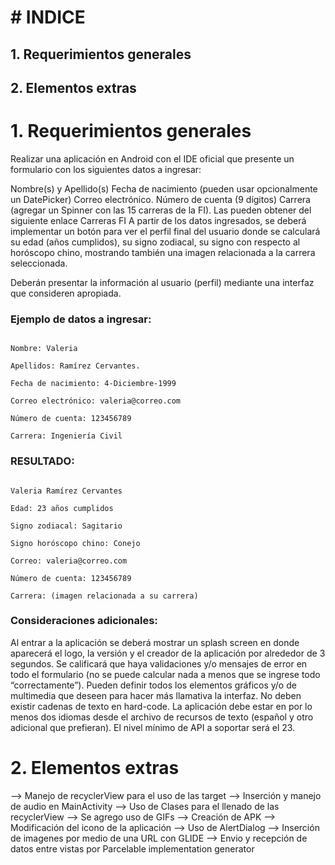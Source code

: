 <h1># INDICE</h1>


<h2>1. Requerimientos generales</h2>
<h2>2. Elementos extras</h2>



<h1>1. Requerimientos generales</h1>

Realizar una aplicación en Android con el IDE oficial que presente un formulario con los siguientes datos a ingresar: 

Nombre(s) y Apellido(s)
Fecha de nacimiento (pueden usar opcionalmente un DatePicker)
Correo electrónico.
Número de cuenta (9 dígitos)
Carrera (agregar un Spinner con las 15 carreras de la FI). Las pueden obtener del siguiente enlace Carreras FI
A partir de los datos ingresados, se deberá implementar un botón para ver el perfil final del usuario donde se calculará su edad (años cumplidos), su signo zodiacal, su signo con respecto al horóscopo chino, mostrando también una imagen relacionada a la carrera seleccionada.

Deberán presentar la información al usuario (perfil) mediante una interfaz que consideren apropiada.


<h3>Ejemplo de datos a ingresar:</h3>

```

Nombre: Valeria

Apellidos: Ramírez Cervantes.

Fecha de nacimiento: 4-Diciembre-1999

Correo electrónico: valeria@correo.com

Número de cuenta: 123456789

Carrera: Ingeniería Civil
 ```

<h3>RESULTADO:</h3>


 ```

Valeria Ramírez Cervantes

Edad: 23 años cumplidos

Signo zodiacal: Sagitario

Signo horóscopo chino: Conejo

Correo: valeria@correo.com

Número de cuenta: 123456789

Carrera: (imagen relacionada a su carrera)

 ```


<h3>Consideraciones adicionales:</h3>

Al entrar a la aplicación se deberá mostrar un splash screen en donde aparecerá el logo, la versión y el creador de la aplicación por alrededor de 3 segundos.
Se calificará que haya validaciones y/o mensajes de error en todo el formulario (no se puede calcular nada a menos que se ingrese todo “correctamente”).
Pueden definir todos los elementos gráficos y/o de multimedia que deseen para hacer más llamativa la interfaz.
No deben existir cadenas de texto en hard-code.
La aplicación debe estar en por lo menos dos idiomas desde el archivo de recursos de texto (español y otro adicional que prefieran).
El nivel mínimo de API a soportar será el 23.


<h1>2. Elementos extras</h1>


--> Manejo de recyclerView para el uso de las target
--> Inserción y manejo de audio en MainActivity
--> Uso de Clases para el llenado de las recyclerView
--> Se agrego uso de GIFs
--> Creación de APK
--> Modificación del icono de la aplicación
--> Uso de AlertDialog
--> Inserción de imagenes por medio de una URL con GLIDE
--> Envio y recepción de datos entre vistas por Parcelable implementation generator



